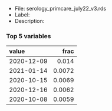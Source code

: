 

* File: serology_primcare_july22_v3.rds
* Label: 
* Description: 

### Top 5 variables
| value      |   frac |
|:-----------|-------:|
| 2020-12-09 | 0.014  |
| 2021-01-14 | 0.0072 |
| 2020-10-15 | 0.0069 |
| 2020-12-16 | 0.0062 |
| 2020-10-08 | 0.0059 |
        